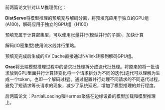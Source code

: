 前两篇论文针对LLM推理优化：

**DistServe**将模型推理的预填充与解码分离，将预填充应用于独立的GPU组(A100)，解码应用于独立的GPU组（H100）

预填充属于计算密集型，可以使用张量并行(模型并行的子类)，加快计算

解码(IO密集型)使用流水线并行策略。

预填充完成后生成的KV Cache直接通过NVlink转移到解码GPU组。

**Orac**将云端模型推理过程中的请求批处理拆分成迭代批处理。将原来的将一批请求放到GPU里面并行计算转变化将一个请求拆分为不同的迭代(迭代可以理解为生成一个token，也即一个解码过程)。通过配置并行处理不同请求的不同迭代过程，避免了短请求等长请求的现象，减少了系统延迟，增加了模型推理的并行程度。

后两篇论文：PartialLoading和Hermes聚焦在边缘设备的模型加载和模型推理上。

